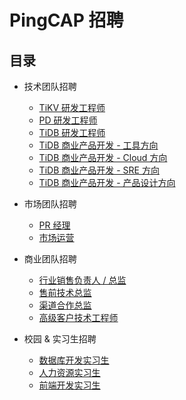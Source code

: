# PingCAP 招聘

## 目录

- 技术团队招聘

  - [TiKV 研发工程师](engineer/tikv-engineer.md)
  - [PD 研发工程师](engineer/pd-engineer.md)
  - [TiDB 研发工程师](engineer/tidb-engineer.md)
  - [TiDB 商业产品开发 - 工具方向](engineer/bizdev-tools-engineer.md)
  - [TiDB 商业产品开发 - Cloud 方向](engineer/bizdev-cloud-engineer.md)
  - [TiDB 商业产品开发 - SRE 方向](engineer/bizdev-sre-engineer.md)
  - [TiDB 商业产品开发 - 产品设计方向](engineer/bizdev-fe-engineer.md)

- 市场团队招聘

  - [PR 经理](market/pr-manager.md)
  - [市场运营](market/operation-manager.md)

- 商业团队招聘

  - [行业销售负责人 / 总监](sales/sales-director.md)
  - [售前技术总监](sales/presales-director.md)
  - [渠道合作总监](sales/channel-co-director.md)
  - [高级客户技术工程师](sales/ops-engineer.md)

- 校园 & 实习生招聘

  - [数据库开发实习生](campus/infrastructure-engineer-intern.md)
  - [人力资源实习生](campus/hr-intern.md)
  - [前端开发实习生](campus/fe-intern.md)
